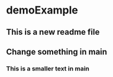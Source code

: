 # demoExample

## This is a new readme file

## Change something in main

### This is a smaller text in main
